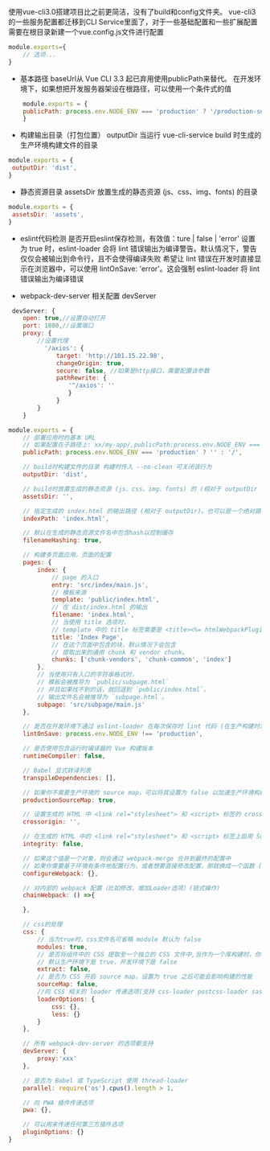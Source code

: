 使用vue-cli3.0搭建项目比之前更简洁，没有了build和config文件夹。
vue-cli3的一些服务配置都迁移到CLI Service里面了，对于一些基础配置和一些扩展配置需要在根目录新建一个vue.config.js文件进行配置

```js
module.exports={
    // 选项...
}
```

- 基本路径
baseUrl从 Vue CLI 3.3 起已弃用使用publicPath来替代。
在开发环境下，如果想把开发服务器架设在根路径，可以使用一个条件式的值

```js
    module.exports = {
    publicPath: process.env.NODE_ENV === 'production' ? '/production-sub-path/' : '/'
    }
```

- 构建输出目录（打包位置）
outputDir
当运行 vue-cli-service build 时生成的生产环境构建文件的目录
```js
module.exports = {
 outputDir: 'dist',
}
```

- 静态资源目录
assetsDir
放置生成的静态资源 (js、css、img、fonts) 的目录
```js
module.exports = {
 assetsDir: 'assets',
}
```

- eslint代码检测
是否开启eslint保存检测，有效值：ture | false | 'error'
设置为 true 时，eslint-loader 会将 lint 错误输出为编译警告。默认情况下，警告仅仅会被输出到命令行，且不会使得编译失败
希望让 lint 错误在开发时直接显示在浏览器中，可以使用 lintOnSave: 'error'。这会强制 eslint-loader 将 lint 错误输出为编译错误

- webpack-dev-server 相关配置
devServer

```js
 devServer: {
    open: true,//设置自动打开
    port: 1880,//设置端口
    proxy: {
        //设置代理
　　　　　　'/axios': {
　　　　　　　　target: 'http://101.15.22.98',
　　　　　　　　changeOrigin: true,
　　　　　　　　secure: false, //如果是http接口，需要配置该参数
　　　　　　　　pathRewrite: {
　　　　　　　　　　'^/axios': ''
　　　　　　　　　　}
　　　　　　　　}
        }
    }
```

```js
module.exports = {
    // 部署应用时的基本 URL
    // 如果配置在子路径上: xx/my-app/,publicPath:process.env.NODE_ENV === 'production' ? '/my-app/' : '',
    publicPath: process.env.NODE_ENV === 'production' ? '' : '/',

    // build时构建文件的目录 构建时传入 --no-clean 可关闭该行为
    outputDir: 'dist',

    // build时放置生成的静态资源 (js、css、img、fonts) 的 (相对于 outputDir 的) 目录
    assetsDir: '',

    // 指定生成的 index.html 的输出路径 (相对于 outputDir)。也可以是一个绝对路径。
    indexPath: 'index.html',

    // 默认在生成的静态资源文件名中包含hash以控制缓存
    filenameHashing: true,

    // 构建多页面应用，页面的配置
    pages: {
        index: {
            // page 的入口
            entry: 'src/index/main.js',
            // 模板来源
            template: 'public/index.html',
            // 在 dist/index.html 的输出
            filename: 'index.html',
            // 当使用 title 选项时，
            // template 中的 title 标签需要是 <title><%= htmlWebpackPlugin.options.title %></title>
            title: 'Index Page',
            // 在这个页面中包含的块，默认情况下会包含
            // 提取出来的通用 chunk 和 vendor chunk。
            chunks: ['chunk-vendors', 'chunk-common', 'index']
        },
        // 当使用只有入口的字符串格式时，
        // 模板会被推导为 `public/subpage.html`
        // 并且如果找不到的话，就回退到 `public/index.html`。
        // 输出文件名会被推导为 `subpage.html`。
        subpage: 'src/subpage/main.js'
    },

    // 是否在开发环境下通过 eslint-loader 在每次保存时 lint 代码 (在生产构建时禁用 eslint-loader)
    lintOnSave: process.env.NODE_ENV !== 'production',

    // 是否使用包含运行时编译器的 Vue 构建版本
    runtimeCompiler: false,

    // Babel 显式转译列表
    transpileDependencies: [],

    // 如果你不需要生产环境的 source map，可以将其设置为 false 以加速生产环境构建
    productionSourceMap: true,

    // 设置生成的 HTML 中 <link rel="stylesheet"> 和 <script> 标签的 crossorigin 属性（注：仅影响构建时注入的标签）
    crossorigin: '',

    // 在生成的 HTML 中的 <link rel="stylesheet"> 和 <script> 标签上启用 Subresource Integrity (SRI)
    integrity: false,

    // 如果这个值是一个对象，则会通过 webpack-merge 合并到最终的配置中
    // 如果你需要基于环境有条件地配置行为，或者想要直接修改配置，那就换成一个函数 (该函数会在环境变量被设置之后懒执行)。该方法的第一个参数会收到已经解析好的配置。在函数内，你可以直接修改配置，或者返回一个将会被合并的对象
    configureWebpack: {},

    // 对内部的 webpack 配置（比如修改、增加Loader选项）(链式操作)
    chainWebpack: () =>{

    },

    // css的处理
    css: {
        // 当为true时，css文件名可省略 module 默认为 false
        modules: true,
        // 是否将组件中的 CSS 提取至一个独立的 CSS 文件中,当作为一个库构建时，你也可以将其设置为 false 免得用户自己导入 CSS
        // 默认生产环境下是 true，开发环境下是 false
        extract: false,
        // 是否为 CSS 开启 source map。设置为 true 之后可能会影响构建的性能
        sourceMap: false,
        //向 CSS 相关的 loader 传递选项(支持 css-loader postcss-loader sass-loader less-loader stylus-loader)
        loaderOptions: {
            css: {},
            less: {}
        }
    },

    // 所有 webpack-dev-server 的选项都支持
    devServer: {
        proxy:'xxx'
    },

    // 是否为 Babel 或 TypeScript 使用 thread-loader
    parallel: require('os').cpus().length > 1,

    // 向 PWA 插件传递选项
    pwa: {},

    // 可以用来传递任何第三方插件选项
    pluginOptions: {}
}
```